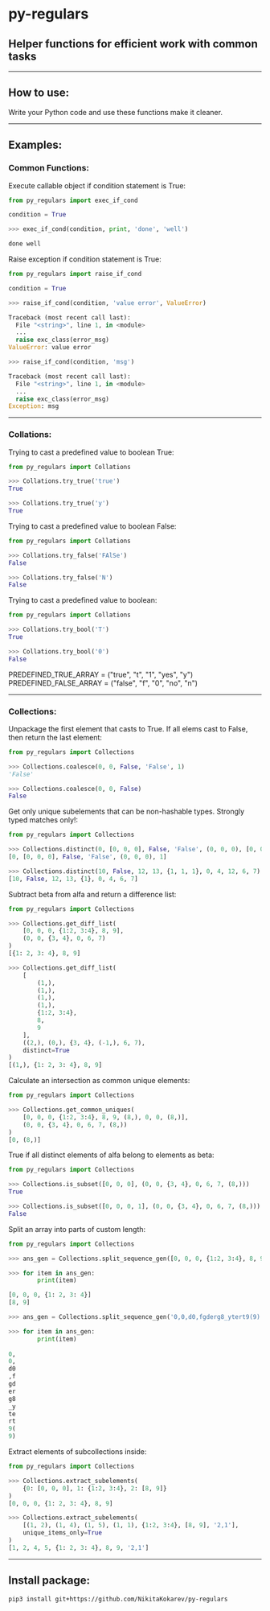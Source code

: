 # py-regulars
## Helper functions for efficient work with common tasks
___
## How to use:
Write your Python code and use these functions make it cleaner.
___
## Examples:
### Common Functions:
Execute callable object if condition statement is True:
```python
from py_regulars import exec_if_cond

condition = True

>>> exec_if_cond(condition, print, 'done', 'well')

done well
```
Raise exception if condition statement is True:
```python
from py_regulars import raise_if_cond

condition = True

>>> raise_if_cond(condition, 'value error', ValueError)

Traceback (most recent call last):
  File "<string>", line 1, in <module>
  ...
  raise exc_class(error_msg)
ValueError: value error

>>> raise_if_cond(condition, 'msg')

Traceback (most recent call last):
  File "<string>", line 1, in <module>
  ...
  raise exc_class(error_msg)
Exception: msg
```
___
### Collations:
Trying to cast a predefined value to boolean True:
```python
from py_regulars import Collations

>>> Collations.try_true('true')
True

>>> Collations.try_true('y')
True
```
Trying to cast a predefined value to boolean False:
```python
from py_regulars import Collations

>>> Collations.try_false('FAlSe')
False

>>> Collations.try_false('N')
False
```
Trying to cast a predefined value to boolean:
```python
from py_regulars import Collations

>>> Collations.try_bool('T')
True

>>> Collations.try_bool('0')
False
```
PREDEFINED_TRUE_ARRAY = ("true", "t", "1", "yes", "y")  
PREDEFINED_FALSE_ARRAY = ("false", "f", "0", "no", "n")
___
### Collections:
Unpackage the first element that casts to True. If all elems cast to False, then return the last element:
```python
from py_regulars import Collections

>>> Collections.coalesce(0, 0, False, 'False', 1)
'False'

>>> Collections.coalesce(0, 0, False)
False
```
Get only unique subelements that can be non-hashable types. Strongly typed matches only!:
```python
from py_regulars import Collections

>>> Collections.distinct(0, [0, 0, 0], False, 'False', (0, 0, 0), [0, 0, 0], 1)
[0, [0, 0, 0], False, 'False', (0, 0, 0), 1]

>>> Collections.distinct(10, False, 12, 13, {1, 1, 1}, 0, 4, 12, 6, 7)
[10, False, 12, 13, {1}, 0, 4, 6, 7]
```
Subtract beta from alfa and return a difference list:
```python
from py_regulars import Collections

>>> Collections.get_diff_list(
    [0, 0, 0, {1:2, 3:4}, 8, 9], 
    (0, 0, {3, 4}, 0, 6, 7)
)
[{1: 2, 3: 4}, 8, 9]

>>> Collections.get_diff_list(
    [
        (1,), 
        (1,), 
        (1,), 
        (1,), 
        {1:2, 3:4}, 
        8, 
        9
    ], 
    ((2,), (0,), {3, 4}, (-1,), 6, 7), 
    distinct=True
)
[(1,), {1: 2, 3: 4}, 8, 9]
```
Calculate an intersection as common unique elements:
```python
from py_regulars import Collections

>>> Collections.get_common_uniques(
    [0, 0, 0, {1:2, 3:4}, 8, 9, (8,), 0, 0, (8,)],
    (0, 0, {3, 4}, 0, 6, 7, (8,))
)
[0, (8,)]
```
True if all distinct elements of alfa belong to elements as beta:
```python
from py_regulars import Collections

>>> Collections.is_subset([0, 0, 0], (0, 0, {3, 4}, 0, 6, 7, (8,)))
True

>>> Collections.is_subset([0, 0, 0, 1], (0, 0, {3, 4}, 0, 6, 7, (8,)))
False
```
Split an array into parts of custom length:
```python
from py_regulars import Collections

>>> ans_gen = Collections.split_sequence_gen([0, 0, 0, {1:2, 3:4}, 8, 9], 4)

>>> for item in ans_gen:
        print(item)

[0, 0, 0, {1: 2, 3: 4}]
[8, 9]

>>> ans_gen = Collections.split_sequence_gen('0,0,d0,fgderg8_ytert9(9)', 2)

>>> for item in ans_gen:
        print(item)
        
0,
0,
d0
,f
gd
er
g8
_y
te
rt
9(
9)
```
Extract elements of subcollections inside:
```python
from py_regulars import Collections

>>> Collections.extract_subelements(
    {0: [0, 0, 0], 1: {1:2, 3:4}, 2: [8, 9]}
)
[0, 0, 0, {1: 2, 3: 4}, 8, 9]

>>> Collections.extract_subelements(
    [(1, 2), (1, 4), (1, 5), (1, 1), {1:2, 3:4}, [8, 9], '2,1'],
    unique_items_only=True
)
[1, 2, 4, 5, {1: 2, 3: 4}, 8, 9, '2,1']
```
___
## Install package:
```
pip3 install git+https://github.com/NikitaKokarev/py-regulars
```